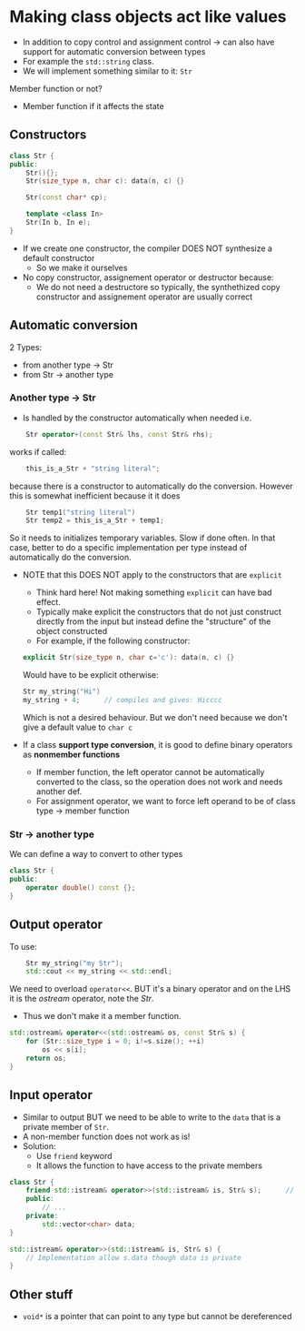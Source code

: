 # Making class objects act like values
- In addition to copy control and assignment control &rarr; can also have support for automatic conversion between types
- For example the `std::string` class.
- We will implement something similar to it: `Str`


Member function or not?
- Member function if it affects the state

## Constructors
```c++
class Str {
public:
    Str(){};
    Str(size_type n, char c): data(n, c) {}

    Str(const char* cp);

    template <class In>
    Str(In b, In e);
}
```

- If we create one constructor, the compiler DOES NOT synthesize a default constructor
    - So we make it ourselves
- No copy constructor, assignement operator or destructor because:
    - We do not need a destructore so typically, the synthethized copy constructor and assignement operator are usually correct


## Automatic conversion
2 Types:
- from another type &rarr; Str
- from Str &rarr; another type

### Another type &rarr; Str
- Is handled by the constructor automatically when needed i.e.
```c++
    Str operator+(const Str& lhs, const Str& rhs);
```
works if called:
```c++
    this_is_a_Str + "string literal";
```
because there is a constructor to automatically do the conversion.
However this is somewhat inefficient because it it does
```c++
    Str temp1("string literal")
    Str temp2 = this_is_a_Str + temp1;
```
So it needs to initializes temporary variables. Slow if done often. In that case, better to do a specific implementation per type instead of automatically do the conversion.
- NOTE that this DOES NOT apply to the constructors that are `explicit`
    - Think hard here! Not making something `explicit` can have bad effect.
    - Typically make explicit the constructors that do not just construct directly from the input but instead define the "structure" of the object constructed
    - For example, if the following constructor:
    ```c++
    explicit Str(size_type n, char c='c'): data(n, c) {}
    ```
    Would have to be explicit otherwise:
    ```c++
    Str my_string("Hi")
    my_string + 4;      // compiles and gives: Hicccc
    ```
    Which is not a desired behaviour. But we don't need because we don't give a default value to `char c`

- If a class **support type conversion**, it is good to define binary operators as **nonmember functions**
    - If member function, the left operator cannot be automatically converted to the class, so the operation does not work and needs another def.
    - For assignment operator, we want to force left operand to be of class type &rarr; member function

### Str &rarr; another type
We can define a way to convert to other types
```c++
class Str {
public:
    operator double() const {};
}
```

## Output operator
To use:
```c++
    Str my_string("my Str");
    std::cout << my_string << std::endl;
```
We need to overload `operator<<`.
BUT it's a binary operator and on the LHS it is the *ostream* operator, note the *Str*.
- Thus we don't make it a member function.

```c++
std::ostream& operator<<(std::ostream& os, const Str& s) {
    for (Str::size_type i = 0; i!=s.size(); ++i)
        os << s[i];
    return os;
}
```

## Input operator
- Similar to output BUT we need to be able to write to the `data` that is a private member of `Str`.
- A non-member function does not work as is!
- Solution:
    - Use `friend` keyword
    - It allows the function to have access to the private members
```c++
class Str {
    friend std::istream& operator>>(std::istream& is, Str& s);      // declaration can be anywhere as it has access to private also
    public:
        // ...
    private:
        std::vector<char> data;
}

std::istream& operator>>(std::istream& is, Str& s) {
    // Implementation allow s.data though data is private
}
```

## Other stuff
- `void*` is a pointer that can point to any type but cannot be dereferenced
